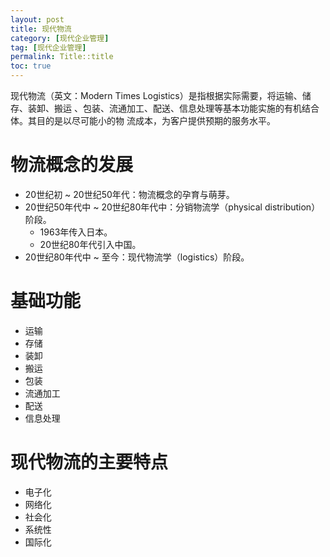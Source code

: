 ```yaml
---
layout: post
title: 现代物流
category: [现代企业管理]
tag: [现代企业管理]
permalink: Title::title
toc: true
---
```

现代物流（英文：Modern Times Logistics）是指根据实际需要，将运输、储存、装卸、搬运
、包装、流通加工、配送、信息处理等基本功能实施的有机结合体。其目的是以尽可能小的物
流成本，为客户提供预期的服务水平。

# 物流概念的发展
- 20世纪初 ~ 20世纪50年代：物流概念的孕育与萌芽。
- 20世纪50年代中 ~ 20世纪80年代中：分销物流学（physical distribution）阶段。
    - 1963年传入日本。
    - 20世纪80年代引入中国。
- 20世纪80年代中 ~ 至今：现代物流学（logistics）阶段。

# 基础功能
- 运输
- 存储
- 装卸
- 搬运
- 包装
- 流通加工
- 配送
- 信息处理

# 现代物流的主要特点
- 电子化
- 网络化
- 社会化
- 系统性
- 国际化
